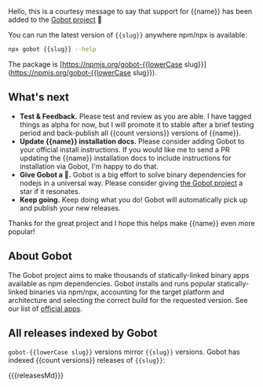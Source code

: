 Hello, this is a courtesy message to say that support for {{name}} has been added to the [Gobot project](https://www.npmjs.com/package/gobot) 🎸

You can run the latest version of `{{slug}}` anywhere npm/npx is available:

```bash
npx gobot {{slug}} --help
```

The package is [https://npmjs.org/gobot-{{lowerCase slug}}](https://npmjs.org/gobot-{{lowerCase slug}}).

## What's next

- **Test & Feedback.** Please test and review as you are able. I have tagged things as alpha for now, but I will promote it to stable after a brief testing period and back-publish all {{count versions}} versions of {{name}}.
- **Update {{name}} installation docs.** Please consider adding Gobot to your official install instructions. If you would like me to send a PR updating the {{name}} installation docs to include instructions for installation via Gobot, I'm happy to do that.
- **Give Gobot a 💫.** Gobot is a big effort to solve binary dependencies for nodejs in a universal way. Please consider giving [the Gobot project](https://github.com/benallfree/gobot) a star if it resonates.
- **Keep going.** Keep doing what you do! Gobot will automatically pick up and publish your new releases.

Thanks for the great project and I hope this helps make {{name}} even more popular!

## About Gobot

The Gobot project aims to make thousands of statically-linked binary apps available as npm dependencies. Gobot installs and runs popular statically-linked binaries via npm/npx, accounting for the target platform and architecture and selecting the correct build for the requested version. See our list of [official apps](https://www.npmjs.com/package/gobot#official-gobot-apps).

## All releases indexed by Gobot

`gobot-{{lowerCase slug}}` versions mirror `{{slug}}` versions. Gobot has indexed {{count versions}} releases of `{{slug}}`:

{{{releasesMd}}}
